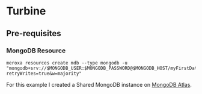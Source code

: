 # Turbine

## Pre-requisites

### MongoDB Resource
```shell
meroxa resources create mdb --type mongodb -u "mongodb+srv://$MONGODB_USER:$MONGODB_PASSWORD@$MONGODB_HOST/myFirstDatabase?retryWrites=true&w=majority"
```
For this example I created a Shared MongoDB instance on [MongoDB Atlas](https://www.mongodb.com/atlas).